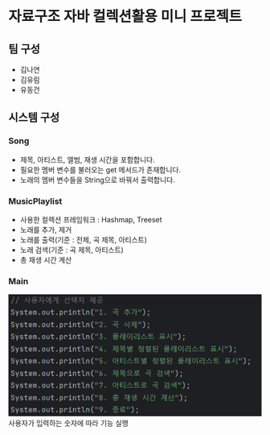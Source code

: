 # 자료구조 자바 컬렉션활용 미니 프로젝트

## **팀 구성**
- 김나연
- 김유림
- 유동건

## 시스템 구성
### Song

- 제목, 아티스트, 앨범, 재생 시간을 포함합니다.
- 필요한 멤버 변수를 불러오는 get 메서드가 존재합니다.
- 노래의 멤버 변수들을 String으로 바꿔서 출력합니다.

### MusicPlaylist
- 사용한 컬렉션 프레임워크 : Hashmap, Treeset
- 노래를 추가, 제거
- 노래를 출력(기준 : 전체, 곡 제목, 아티스트)
- 노래 검색(기준 : 곡 제목, 아티스트)
- 총 재생 시간 계산

### Main
![img.png](img.png)
사용자가 입력하는 숫자에 따라 기능 실행
